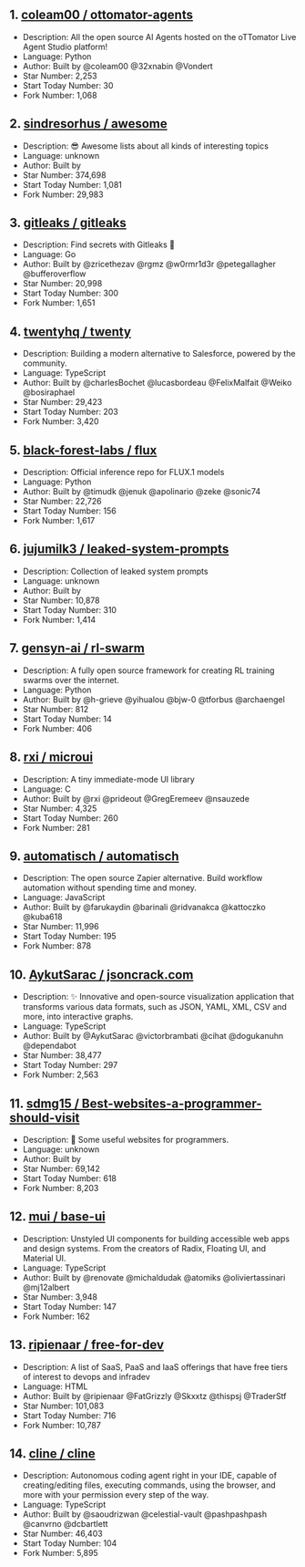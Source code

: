 ## 1. [coleam00 / ottomator-agents](https://github.com/coleam00/ottomator-agents)
- Description: All the open source AI Agents hosted on the oTTomator Live Agent Studio platform!
- Language: Python
- Author: Built by @coleam00 @32xnabin @Vondert
- Star Number: 2,253
- Start Today Number: 30
- Fork Number: 1,068

## 2. [sindresorhus / awesome](https://github.com/sindresorhus/awesome)
- Description: 😎 Awesome lists about all kinds of interesting topics
- Language: unknown
- Author: Built by 
- Star Number: 374,698
- Start Today Number: 1,081
- Fork Number: 29,983

## 3. [gitleaks / gitleaks](https://github.com/gitleaks/gitleaks)
- Description: Find secrets with Gitleaks 🔑
- Language: Go
- Author: Built by @zricethezav @rgmz @w0rmr1d3r @petegallagher @bufferoverflow
- Star Number: 20,998
- Start Today Number: 300
- Fork Number: 1,651

## 4. [twentyhq / twenty](https://github.com/twentyhq/twenty)
- Description: Building a modern alternative to Salesforce, powered by the community.
- Language: TypeScript
- Author: Built by @charlesBochet @lucasbordeau @FelixMalfait @Weiko @bosiraphael
- Star Number: 29,423
- Start Today Number: 203
- Fork Number: 3,420

## 5. [black-forest-labs / flux](https://github.com/black-forest-labs/flux)
- Description: Official inference repo for FLUX.1 models
- Language: Python
- Author: Built by @timudk @jenuk @apolinario @zeke @sonic74
- Star Number: 22,726
- Start Today Number: 156
- Fork Number: 1,617

## 6. [jujumilk3 / leaked-system-prompts](https://github.com/jujumilk3/leaked-system-prompts)
- Description: Collection of leaked system prompts
- Language: unknown
- Author: Built by 
- Star Number: 10,878
- Start Today Number: 310
- Fork Number: 1,414

## 7. [gensyn-ai / rl-swarm](https://github.com/gensyn-ai/rl-swarm)
- Description: A fully open source framework for creating RL training swarms over the internet.
- Language: Python
- Author: Built by @h-grieve @yihualou @bjw-0 @tforbus @archaengel
- Star Number: 812
- Start Today Number: 14
- Fork Number: 406

## 8. [rxi / microui](https://github.com/rxi/microui)
- Description: A tiny immediate-mode UI library
- Language: C
- Author: Built by @rxi @prideout @GregEremeev @nsauzede
- Star Number: 4,325
- Start Today Number: 260
- Fork Number: 281

## 9. [automatisch / automatisch](https://github.com/automatisch/automatisch)
- Description: The open source Zapier alternative. Build workflow automation without spending time and money.
- Language: JavaScript
- Author: Built by @farukaydin @barinali @ridvanakca @kattoczko @kuba618
- Star Number: 11,996
- Start Today Number: 195
- Fork Number: 878

## 10. [AykutSarac / jsoncrack.com](https://github.com/AykutSarac/jsoncrack.com)
- Description: ✨ Innovative and open-source visualization application that transforms various data formats, such as JSON, YAML, XML, CSV and more, into interactive graphs.
- Language: TypeScript
- Author: Built by @AykutSarac @victorbrambati @cihat @dogukanuhn @dependabot
- Star Number: 38,477
- Start Today Number: 297
- Fork Number: 2,563

## 11. [sdmg15 / Best-websites-a-programmer-should-visit](https://github.com/sdmg15/Best-websites-a-programmer-should-visit)
- Description: 🔗 Some useful websites for programmers.
- Language: unknown
- Author: Built by 
- Star Number: 69,142
- Start Today Number: 618
- Fork Number: 8,203

## 12. [mui / base-ui](https://github.com/mui/base-ui)
- Description: Unstyled UI components for building accessible web apps and design systems. From the creators of Radix, Floating UI, and Material UI.
- Language: TypeScript
- Author: Built by @renovate @michaldudak @atomiks @oliviertassinari @mj12albert
- Star Number: 3,948
- Start Today Number: 147
- Fork Number: 162

## 13. [ripienaar / free-for-dev](https://github.com/ripienaar/free-for-dev)
- Description: A list of SaaS, PaaS and IaaS offerings that have free tiers of interest to devops and infradev
- Language: HTML
- Author: Built by @ripienaar @FatGrizzly @Skxxtz @thispsj @TraderStf
- Star Number: 101,083
- Start Today Number: 716
- Fork Number: 10,787

## 14. [cline / cline](https://github.com/cline/cline)
- Description: Autonomous coding agent right in your IDE, capable of creating/editing files, executing commands, using the browser, and more with your permission every step of the way.
- Language: TypeScript
- Author: Built by @saoudrizwan @celestial-vault @pashpashpash @canvrno @dcbartlett
- Star Number: 46,403
- Start Today Number: 104
- Fork Number: 5,895